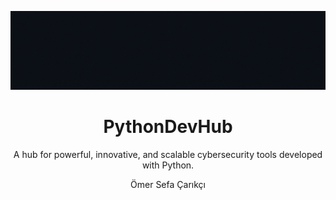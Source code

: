 <p align="center">
  <img src="https://github.com/omersefacarikci/omersefacarikci/blob/main/pythonbanner.gif" alt="Banner" />
</p>

<h1 align="center">PythonDevHub</h1>

<p align="center">
  A hub for powerful, innovative, and scalable cybersecurity tools developed with Python.
</p>

<p align="center">
  Ömer Sefa Çarıkçı
</p>
